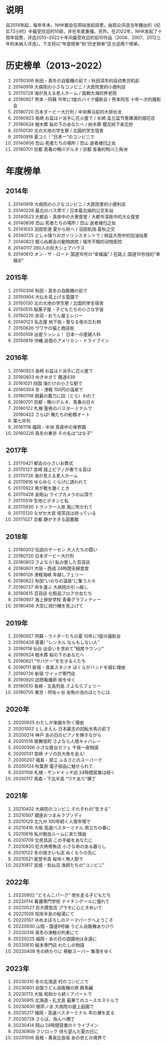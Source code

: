 # 说明
自2014年起，每年年末，NHK都会在网站发起投票，由观众评选当年播出的《纪实72小时》中最受欢迎的10部，并在年尾重播。另外，在2022年，NHK发起了十周年投票，评选2013~2022十年间最受欢迎的前10作品（2006、2007、2012三年的未纳入评选）。下文将以“年度榜单”和“历史榜单”区分这两个榜单。
# 历史榜单（2013~2022）
1. 20150306 秋田・真冬の自販機の前で / 秋田深冬的自动售货机前
2. 20140919 大病院の小さなコンビニ / 大医院里的小便利店
3. 20170728 海が見える老人ホーム / 面朝大海的养老院
4. 20190927 熊本・阿蘇 10年に1度のバイク撮影会 / 熊本阿苏 十年一次的摄影会
5. 20180720 日本ダービー大行列 / 中央赛马前的大排长龙
6. 20160923 長崎 お盆はド派手に花火屋で / 长崎 盂兰盆节里爆满的烟花店
7. 20190524 樹木葬 桜の下のあなたへ / 树木葬 樱花树下来见你
8. 20150130 北の大地の学生寮 / 北国的学生宿舍
9. 20150918 夏コミ！“日本一”のコンビニで
10. 20140606 恐山 死者たちの場所 / 恐山 逝者魂归之处
12. 20160701 京都 青春の鴨川デルタ / 京都 青春的鸭川三角洲


# 年度榜单
## 2014年
1. 20140919 大病院の小さなコンビニ / 大医院里的小便利店
2. 20140228 最北のバス停で / 日本最北端的公交车站
3. 20140523 大都会・真夜中の大衆食堂 / 大都市深夜中的大众食堂
4. 20140606 恐山 死者たちの場所 / 恐山 逝者魂归之处
5. 20141003 羽田空港 夏から秋へ / 羽田机场.夏秋之交
6. 20140725 どしゃ降りのガソリンスタンドで / 倾盆大雨中的加油站里
7. 20140822 眠らぬ都会の動物病院 / 城市不眠的动物医院
8. 20140117 260人の巨大シェアハウス
9. 20140613 オン・ザ・ロード 国道16号の“幸福論” / 在路上.国道16号线的“幸福论”
## 2015年
1. 20150306 秋田・真冬の自販機の前で
2. 20150904 大仏を見上げる霊園で
3. 20150130 北の大地の学生寮 / 北国的学生宿舍
4. 20150515 駄菓子屋・子どもたちの小さな宇宙
5. 20150220 赤羽・おでん屋エレジー
6. 20140123 名古屋 地下街・聖なる夜の忘れ物
7. 20150626 ウワサの猫と商店街
8. 20150109 出産ラッシュ！ 日本一の産婦人科
9. 20150619 沖縄 追憶のアメリカン・ドライブイン
## 2016年
1. 20160923 長崎 お盆はド派手に花火屋で
2. 20160603 ゆきゆきて 酷道439
3. 20161021 四国 海だけの小さな駅で
4. 20160304 冬・津軽 100円の温泉で
5. 20160708 囲碁の魔力に囚（とら）われて
6. 20160701 京都・鴨川デルタ、青春の日々
7. 20160122 札幌 聖夜のバスターミナルで  
   20160422 さらば! 俺たちの船橋オート
8. 第七并列
9. 20161118 福岡・中洲 真夜中の保育園
10. 20160226 真冬の東京 その名は“はな子”
## 2017年
1. 20170421 都会の小さいお葬式
2. 20170127 宮崎 路上ピアノが奏でる音は
3. 20170728 海が見える老人ホーム
4. 20170616 ゆらゆら くらげに誘われて
5. 20170922 男が靴を磨くとき
6. 20170428 金剛山 ライブカメラの山頂で
7. 20170519 生地とボタンと私
8. 20170630 トラック一人旅 風に吹かれて
9. 20170120 なぜか大宮 喫茶店は待っている
10. 20171027 京都 静かすぎる図書館
## 2018年
1. 20180202 伝説のゲーセン 大人たちの闘い
2. 20180720 日本ダービー大行列
3. 20180803 さよなら! 私の愛した百貨店
4. 20180601 大阪・西成 24時間夫婦食堂
5. 20180126 津軽海峡 年越しフェリー
6. 20180622 秋田“いのちの温泉”に集う人々
7. 20180727 命を運ぶ 大病院の引っ越し
8. 20180615 百貨店 化粧品フロアの女たち
9. 20180907 海上保安学校 青春グラフィティー
10. 20180406 大空に飛行機を見上げて
## 2019年
1. 20190927 阿蘇・ライダーたちの夏 10年に1度の撮影会
2. 20190426 密着! “レンタル なんもしない人”
3. 20190118 仙台 出会いを求めて“相席ラウンジ”
4. 20190524 樹木葬 桜の下のあなたへ
5. 20190621 “サバゲー”を生きる人たち
6. 20190111 新宿・音楽スタジオ ぼくらがバンドを組む理由
7. 20190726 新宿 ウイッグ専門店
8. 20190920 訪問看護師 街をゆく
9. 20190510 長崎・五島列島 さよならフェリー
10. 20190705 東京・阿佐ヶ谷 金魚の池のほとりには
## 2020年
1. 20200925 わたしが楽器を吹く理由
2. 20201002 としまえん 日本最古の回転木馬の前で
3. 20200214 神戸 あの日のピアノを弾きながら
4. 20201016 歌舞伎町 さよなら人情キャバレー
5. 20200306 小さな屋台カフェ 千夜一夜物語
6. 20200131 宮崎 ナゾの巨大魚を追え!
7. 20200207 福島・浪江 ふるさとのスーパーで
8. 20200124 秋葉原 電子部品に魅せられて
9. 20201106 札幌・サンドイッチ店 24時間営業は続く
10. 20200117 青森・下北半島 "ワケあり"横丁
## 2021年
1. 20210402 大病院のコンビニ それぞれの"生きる"
2. 20210507 銀座おつまみラプソディ
3. 20210129 北九州 100年続く人情市場で
4. 20210416 大阪 高速バスターミナル 旅立ちの春に
5. 20210618 私が献血ルームに来た理由
6. 20210709 文房具店 この手紙をあなたに
7. 20210820 巨大熱帯魚店 小さな命のある暮らし
8. 20210122 冬の焼きいも店 ぬくもりの先に
9. 20210521 能登半島 桜咲く無人駅で
10. 20210917 宮城・気仙沼 漁師たちの"コンビニ"
## 2022年
1. 20220902 “どろんこパーク” 雨を走る子どもたち
2. 20220114 看護専門学校 ナイチンゲールに憧れて
3. 20220527 巨大模型店 プラモに心ときめいて
4. 20221028 知床半島の秘湯にて
5. 20220107 ゆめまぼろしのテーマパークへようこそ
6. 20220930 山陰・国道9号線 うどん自販機ありけり
7. 20220318 真冬の津軽の列車にて
8. 20220225 福岡・あの日の遊園地は永遠に
9. 20220610 絵本専門店 わたしの物語
10. 20220408 冬の終わりに 移動スーパー 集落をゆく
## 2023年
1. 20230310 冬の北海道 村のコンビニで
2. 20230801 全国うどん自販機の旅 群馬編
3. 20230113 大阪 昭和から続くアパートで
4. 20230915 北海道・礼文島 最果てのユースホステルで
5. 20230630 御茶ノ水 大病院の屋上庭園で
6. 20230217 福岡・高速バスターミナル 年の瀬を走る
7. 20230728 さらば、呑んべ横丁
8. 20230414 岡山 24時間営業のドライブイン
9. 20230908 フジロック 待ち望んだ夏の日に
10. 20231006 島根・黄泉比良坂 あの世との境界で

